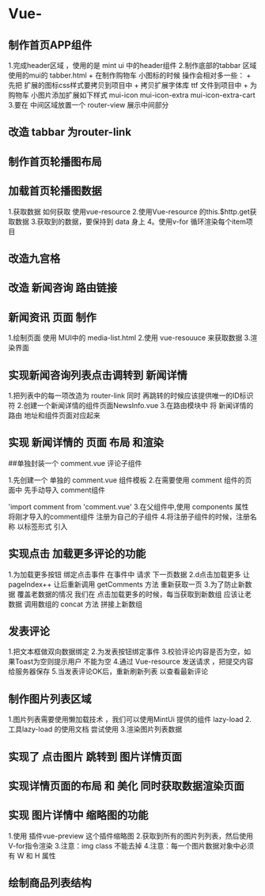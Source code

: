 # Vue-
## 制作首页APP组件

1.完成header区域 ，使用的是 mint ui 中的header组件 2.制作底部的tabbar 区域 使用的mui的 tabber.html + 在制作购物车 小图标的时候 操作会相对多一些： + 先把 扩展的图标css样式要拷贝到项目中 + 拷贝扩展字体库 ttf 文件到项目中 + 为购物车 小图片添加扩展如下样式 mui-icon mui-icon-extra mui-icon-extra-cart 3.要在 中间区域放置一个 router-view 展示中间部分

## 改造 tabbar 为router-link

## 制作首页轮播图布局

## 加载首页轮播图数据

1.获取数据 如何获取 使用vue-resource 2.使用Vue-resource 的this.$http.get获取数据 3.获取到的数据，要保持到 data 身上 4。使用v-for 循环渲染每个item项目

## 改造九宫格

## 改造 新闻咨询 路由链接

## 新闻资讯 页面 制作

1.绘制页面 使用 MUI中的 media-list.html 2.使用 vue-resouuce 来获取数据 3.渲染界面

## 实现新闻咨询列表点击调转到 新闻详情

1.把列表中的每一项改造为 router-link 同时 再跳转的时候应该提供唯一的ID标识符 2.创建一个新闻详情的组件页面NewsInfo.vue 3.在路由模块中 将 新闻详情的路由 地址和组件页面对应起来

## 实现 新闻详情的 页面 布局 和渲染

##单独封装一个 comment.vue 评论子组件

1.先创建一个 单独的 comment.vue 组件模板 2.在需要使用 comment 组件的页面中 先手动导入 comment组件

'import comment from 'comment.vue' 3.在父组件中,使用 components 属性 将刚才导入的comment组件 注册为自己的子组件 4.将注册子组件的时候，注册名称 以标签形式 引入

## 实现点击 加载更多评论的功能

1.为加载更多按钮 绑定点击事件 在事件中 请求 下一页数据 2.d点击加载更多 让pageIndex++ 让后重新调用 getComments 方法 重新获取一页 3.为了防止新数据 覆盖老数据的情况 我们在 点击加载更多的时候，每当获取到新数组 应该让老数据 调用数组的 concat 方法 拼接上新数组

## 发表评论

1.把文本框做双向数据绑定 2.为发表按钮绑定事件 3.校验评论内容是否为空，如果Toast为空则提示用户 不能为空 4.通过 Vue-resource 发送请求 ，把提交内容给服务器保存 5.当发表评论OK后，重新刷新列表 以查看最新评论

## 制作图片列表区域

1.图片列表需要使用懒加载技术 ，我们可以使用MintUi 提供的组件 lazy-load 2.工具lazy-load 的使用文档 尝试使用 3.渲染图片列表数据

## 实现了 点击图片 跳转到 图片详情页面

## 实现详情页面的布局 和 美化 同时获取数据渲染页面

## 实现 图片详情中 缩略图的功能

1.使用 插件vue-preview 这个插件缩略图 2.获取到所有的图片列列表，然后使用V-for指令渲染 3.注意：img class 不能去掉 4.注意：每一个图片数据对象中必须有 W 和 H 属性

## 绘制商品列表结构
